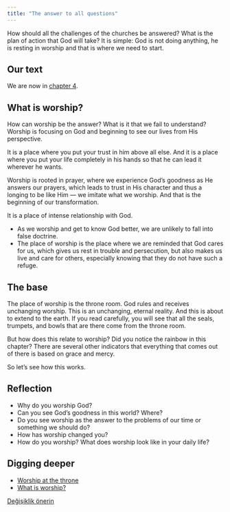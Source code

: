 ```yaml
---
title: "The answer to all questions"
---
```



How should all the challenges of the churches be answered? What is the plan of action that God will take? It is simple: God is not doing anything, he is resting in worship and that is where we need to start.


## Our text

<a name="8bf5"></a>
We are now in [chapter 4](https://www.bibleserver.com/NIV/Revelation4).


## What is worship?

<a name="0b7d"></a>
How can worship be the answer? What is it that we fail to understand? Worship is focusing on God and beginning to see our lives from His perspective.

It is a place where you put your trust in him above all else. And it is a place where you put your life completely in his hands so that he can lead it wherever he wants.

Worship is rooted in prayer, where we experience God’s goodness as He answers our prayers, which leads to trust in His character and thus a longing to be like Him — we imitate what we worship. And that is the beginning of our transformation.

It is a place of intense relationship with God.

- As we worship and get to know God better, we are unlikely to fall into false doctrine.
- The place of worship is the place where we are reminded that God cares for us, which gives us rest in trouble and persecution, but also makes us live and care for others, especially knowing that they do not have such a refuge.



## The base

<a name="91eb"></a>
The place of worship is the throne room. God rules and receives unchanging worship. This is an unchanging, eternal reality. And this is about to extend to the earth. If you read carefully, you will see that all the seals, trumpets, and bowls that are there come from the throne room.

But how does this relate to worship? Did you notice the rainbow in this chapter? There are several other indicators that everything that comes out of there is based on grace and mercy.

So let’s see how this works.


## Reflection

<a name="a821"></a>
- Why do you worship God?
- Can you see God’s goodness in this world? Where?
- Do you see worship as the answer to the problems of our time or something we should do?
- How has worship changed you?
- How do you worship? What does worship look like in your daily life?







## Digging deeper

<a name="06f1"></a>
- [Worship at the throne](../../../content/worship/expl/worship-in-the-throne-room)
- [What is worship?](../../../topics/power/short/worship)







[Değişiklik önerin](https://github.com/revelation-today/revelation-today/blob/main/exampleSite/content/docs/content/worship/appl/the-answer-to-all-questions.md)

